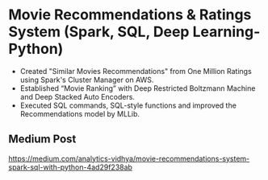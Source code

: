 # Movie Recommendations & Ratings System (Spark, SQL, Deep Learning- Python)
* Created "Similar Movies Recommendations" from One Million Ratings using Spark's Cluster Manager on AWS.
* Established “Movie Ranking” with Deep Restricted Boltzmann Machine and Deep Stacked Auto Encoders.
* Executed SQL commands, SQL-style functions and improved the Recommendations model by MLLib.

## Medium Post 
https://medium.com/analytics-vidhya/movie-recommendations-system-spark-sql-with-python-4ad29f238ab
